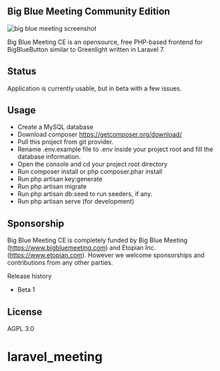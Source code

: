 ## Big Blue Meeting Community Edition

![big blue meeting screenshot](https://raw.githubusercontent.com/bigbluemeeting/bigbluemeeting/master/public/screenshot/Screenshot_2020-07-01%20Meetings%20List%20(2).png)


Big Blue Meeting CE is an opensource, free PHP-based frontend for BigBlueButton similar to Greenlight written in Laravel 7.

## Status

Application is currently usable, but in beta with a few issues.

## Usage

* Create a MySQL database
* Download composer https://getcomposer.org/download/
* Pull this project from git provider.
* Rename .env.example file to .env inside your project root and fill the database information.
* Open the console and cd your project root directory
* Run composer install or php composer.phar install
* Run php artisan key:generate
* Run php artisan migrate
* Run php artisan db:seed to run seeders, if any.
* Run php artisan serve (for development)


## Sponsorship

Big Blue Meeting CE is completely funded by Big Blue Meeting (https://www.bigbluemeeting.com) and Etopian Inc. (https://www.etopian.com). However we welcome sponsorships and contributions from any other parties.

Release history
- Beta 1


## License
AGPL 3.0
# laravel_meeting
